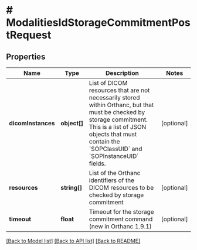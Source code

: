# # ModalitiesIdStorageCommitmentPostRequest

## Properties

Name | Type | Description | Notes
------------ | ------------- | ------------- | -------------
**dicomInstances** | **object[]** | List of DICOM resources that are not necessarily stored within Orthanc, but that must be checked by storage commitment. This is a list of JSON objects that must contain the &#x60;SOPClassUID&#x60; and &#x60;SOPInstanceUID&#x60; fields. | [optional]
**resources** | **string[]** | List of the Orthanc identifiers of the DICOM resources to be checked by storage commitment | [optional]
**timeout** | **float** | Timeout for the storage commitment command (new in Orthanc 1.9.1) | [optional]

[[Back to Model list]](../../README.md#models) [[Back to API list]](../../README.md#endpoints) [[Back to README]](../../README.md)
